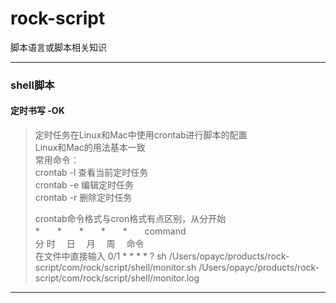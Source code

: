 # rock-script
脚本语言或脚本相关知识


---------
### shell脚本
#### 定时书写 -OK
>定时任务在Linux和Mac中使用crontab进行脚本的配置  
>Linux和Mac的用法基本一致  
>常用命令：  
>crontab -l 查看当前定时任务  
>crontab -e 编辑定时任务  
>crontab -r 删除定时任务  
>
>crontab命令格式与cron格式有点区别，从分开始  
>*　　*　　*　　*　　*　　command  
>分  时　 日　 月　 周　    命令  
> 在文件中直接输入 0/1 * * * * ? sh /Users/opayc/products/rock-script/com/rock/script/shell/monitor.sh /Users/opayc/products/rock-script/com/rock/script/shell/monitor.log

---------